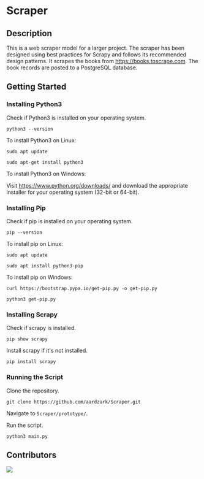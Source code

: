 # Scraper

## Description

This is a web scraper model for a larger project. The scraper has been designed using best practices for Scrapy and 
follows its recommended design patterns. It scrapes the books from https://books.toscrape.com.
The book records are posted to a PostgreSQL database.

## Getting Started

### Installing Python3

Check if Python3 is installed on your operating system.

`python3 --version`

To install Python3 on Linux:

`sudo apt update`

`sudo apt-get install python3`

To install Python3 on Windows:

Visit https://www.python.org/downloads/ and download the appropriate
installer for your operating system (32-bit or 64-bit).

### Installing Pip
Check if pip is installed on your operating system.

`pip --version`

To install pip on Linux:

`sudo apt update`

`sudo apt install python3-pip`

To install pip on Windows:

`curl https://bootstrap.pypa.io/get-pip.py -o get-pip.py`

`python3 get-pip.py`

### Installing Scrapy

Check if scrapy is installed.

`pip show scrapy`

Install scrapy if it's not installed.

`pip install scrapy`

### Running the Script

Clone the repository.

`git clone https://github.com/aardzark/Scraper.git`

Navigate to `Scraper/prototype/`.

Run the script.

`python3 main.py`

## Contributors

<a href = "https://github.com/aardzark/Scraper/graphs/contributors">
  <img src="https://github.com/aardzark.png?size=50">
</a>